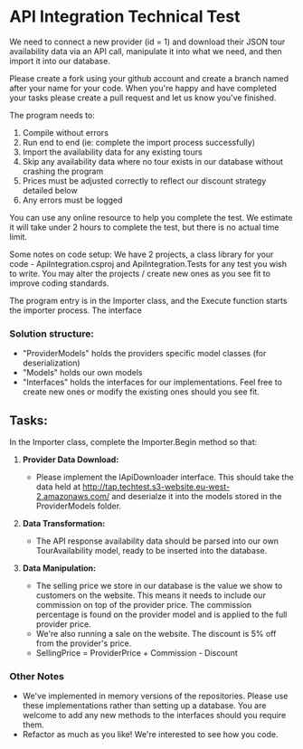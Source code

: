# API Integration Technical Test

We need to connect a new provider (id = 1) and download their JSON tour availability data via an API
call, manipulate it into what we need, and then import it into our database.Please create a fork using your github account and create a branch named after your name for your code.When you're happy and have completed your tasks please create a pull request and let us know you've finished.The program needs to:

1. Compile without errors
2. Run end to end (ie: complete the import process successfully)
3. Import the availability data for any existing tours
4. Skip any availability data where no tour exists in our database without crashing the program
5. Prices must be adjusted correctly to reflect our discount strategy detailed below
6. Any errors must be logged

You can use any online resource to help you complete the test. We estimate it will take under 2 hours to
complete the test, but there is no actual time limit.Some notes on code setup:
We have 2 projects, a class library for your code - ApiIntegration.csproj and ApiIntegration.Tests for
any test you wish to write. You may alter the projects / create new ones as you see fit to improve coding standards. 

The program entry is in the Importer class, and the Execute function starts the
importer process. The interface ### Solution structure:
- "ProviderModels" holds the providers specific model classes (for deserialization)
- "Models" holds our own models
- "Interfaces" holds the interfaces for our implementations. Feel free to create new ones
or modify the existing ones should you see fit.## Tasks:

In the Importer class, complete the Importer.Begin method so that:
1. **Provider Data Download:**
    - Please implement the IApiDownloader interface. This should take the
    data held at http://tap.techtest.s3-website.eu-west-2.amazonaws.com/ and
    deserialze it into the models stored in the ProviderModels folder.

2. **Data Transformation:**
    - The API response availability data should be parsed into our own TourAvailability model, ready to
      be inserted into the database.
    
3. **Data Manipulation:**
    - The selling price we store in our database is the value we show to customers on the website. This means it needs
    to include our commission on top of the provider price. The commission percentage is found on the provider model
    and is applied to the full provider price.
    - We're also running a sale on the website. The discount is 5% off from the provider's price.
    - SellingPrice = ProviderPrice + Commission - Discount

### Other Notes
- We've implemented in memory versions of the repositories. Please use these implementations rather than setting up a database.
You are welcome to add any new methods to the interfaces should you require them.
- Refactor as much as you like! We're interested to see how you code.